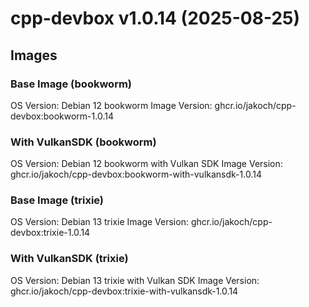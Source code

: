 # cpp-devbox v1.0.14 (2025-08-25)

## Images

### Base Image (bookworm)
OS Version:  Debian 12 bookworm
Image Version: ghcr.io/jakoch/cpp-devbox:bookworm-1.0.14


### With VulkanSDK (bookworm)
OS Version:  Debian 12 bookworm with Vulkan SDK
Image Version: ghcr.io/jakoch/cpp-devbox:bookworm-with-vulkansdk-1.0.14


### Base Image (trixie)
OS Version:  Debian 13 trixie
Image Version: ghcr.io/jakoch/cpp-devbox:trixie-1.0.14


### With VulkanSDK (trixie)
OS Version:  Debian 13 trixie with Vulkan SDK
Image Version: ghcr.io/jakoch/cpp-devbox:trixie-with-vulkansdk-1.0.14


